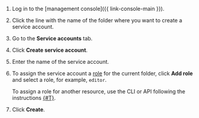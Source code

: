1. Log in to the [management console]({{ link-console-main }}).

1. Click the line with the name of the folder where you want to create a service account.

1. Go to the **Service accounts** tab.

1. Click **Create service account**.

1. Enter the name of the service account.

1. To assign the service account a [role](../../iam/concepts/access-control/roles.md) for the current folder, click **Add role** and select a role, for example, `editor`.

   To assign a role for another resource, use the CLI or API following the instructions [{#T}](../../iam/operations/sa/assign-role-for-sa.md).

1. Click **Create**.

